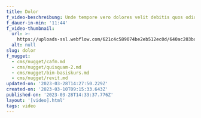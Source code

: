 ```yaml
---
title: Dolor
f_video-beschreibung: Unde tempore vero dolores velit debitis quos odio quis
f_dauer-in-min: '11:44'
f_video-thumbnail:
  url: >-
    https://uploads-ssl.webflow.com/621c4c589074be2eb512ec0d/640ac203ba704435644a34c9_image16.jpeg
  alt: null
slug: dolor
f_nugget:
  - cms/nugget/cafm.md
  - cms/nugget/quisquam-2.md
  - cms/nugget/bim-basiskurs.md
  - cms/nugget/revit.md
updated-on: '2023-03-28T14:27:50.229Z'
created-on: '2023-03-10T09:15:33.643Z'
published-on: '2023-03-28T14:33:37.776Z'
layout: '[video].html'
tags: video
---
```




